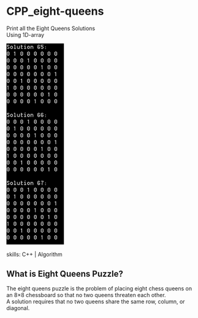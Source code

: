 # CPP_eight-queens

Print all the Eight Queens Solutions</br>
Using 1D-array

<img src='cpp_eight-queens-img.png' width='150'>

skills: C++ | Algorithm

## What is Eight Queens Puzzle?

The eight queens puzzle is the problem of placing eight chess queens on an 8×8 chessboard so that no two queens threaten each other.</br>
A solution requires that no two queens share the same row, column, or diagonal.
